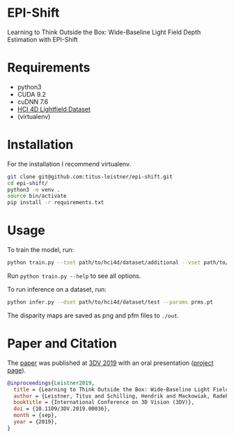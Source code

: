 # EPI-Shift
Learning to Think Outside the Box: Wide-Baseline Light Field Depth Estimation with EPI-Shift

# Requirements
* python3
* CUDA 9.2
* cuDNN 7.6
* [HCI 4D Lightfield Dataset](http://hci-lightfield.iwr.uni-heidelberg.de) 
* (virtualenv)

# Installation
For the installation I recommend virtualenv.
```sh
git clone git@github.com:titus-leistner/epi-shift.git
cd epi-shift/
python3 -m venv .
source bin/activate
pip install -r requirements.txt
```

# Usage
To train the model, run:
```sh
python train.py --tset path/to/hci4d/dataset/additional --vset path/to/hci4d/dataset/training --bsz [batch size]
```
Run `python train.py --help` to see all options.

To run inference on a dataset, run:
```sh
python infer.py --dset path/to/hci4d/dataset/test --params prms.pt
```
The disparity maps are saved as png and pfm files to `./out`.

# Paper and Citation
The [paper](https://arxiv.org/pdf/1909.09059.pdf) was published at [3DV 2019](http://3dv19.gel.ulaval.ca) with an oral presentation ([project page](https://titus-leistner.de/learning-to-think-outside-the-box-wide-baseline-light-field-depth-estimation-with-epi-shift.html)).

```bibtex
@inproceedings{Leistner2019,
  title = {Learning to Think Outside the Box: Wide-Baseline Light Field Depth Estimation with EPI-Shift},
  author = {Leistner, Titus and Schilling, Hendrik and Mackowiak, Radek and Gumhold, Stefan and Rother, Carsten},
  booktitle = {International Conference on 3D Vision (3DV)},
  doi = {10.1109/3DV.2019.00036},
  month = {sep},
  year = {2019},
}
```

